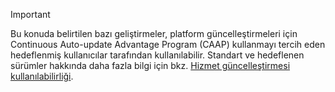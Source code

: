 > [!IMPORTANT]
> Bu konuda belirtilen bazı geliştirmeler, platform güncelleştirmeleri için Continuous Auto-update Advantage Program (CAAP) kullanmayı tercih eden hedeflenmiş kullanıcılar tarafından kullanılabilir. Standart ve hedeflenen sürümler hakkında daha fazla bilgi için bkz. [Hizmet güncelleştirmesi kullanılabilirliği](../get-started/public-preview-releases.md).
